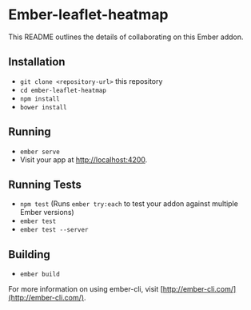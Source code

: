# Ember-leaflet-heatmap

This README outlines the details of collaborating on this Ember addon.

## Installation

* `git clone <repository-url>` this repository
* `cd ember-leaflet-heatmap`
* `npm install`
* `bower install`

## Running

* `ember serve`
* Visit your app at [http://localhost:4200](http://localhost:4200).

## Running Tests

* `npm test` (Runs `ember try:each` to test your addon against multiple Ember versions)
* `ember test`
* `ember test --server`

## Building

* `ember build`

For more information on using ember-cli, visit [http://ember-cli.com/](http://ember-cli.com/).
